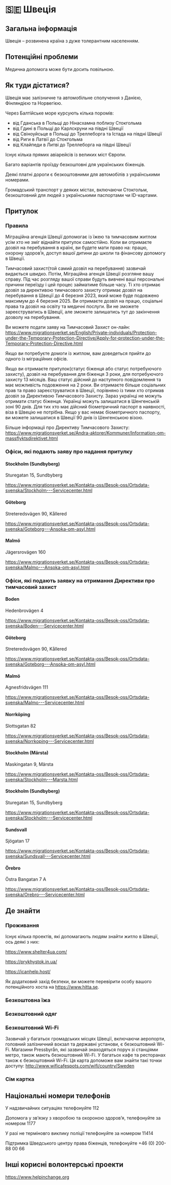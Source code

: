 # 🇸🇪 Швеція

## Загальна інформація

Швеція – розвинена країна з дуже толерантним населенням.

## Потенційні проблеми

Медична допомога може бути досить повільною.

## Як туди дістатися?

Швеція має залізничне та автомобільне сполучення з Данією, Фінляндією та Норвегією.

Через Балтійське море курсують кілька поромів:
- від Гданська в Польщі до Нінасхамна поблизу Стокгольма
- від Гдині в Польщі до Карлскруни на півдні Швеції
- від Свіноуйсьце в Польщі до Треллеборга та Істада на півдні Швеції
- від Риги в Латвії до Стокгольма
- від Клайпеди в Литві до Треллеборга на півдні Швеції

Існує кілька прямих авіарейсів із великих міст Європи.

Багато варіантів проїзду безкоштовні для українських біженців.

Деякі платні дороги є безкоштовними для автомобілів з українськими номерами.

Громадський транспорт у деяких містах, включаючи Стокгольм, безкоштовний для людей з українськими паспортами чи ID-картами.

## Притулок

### Правила
Міграційна агенція Швеції допомогає із їжею та тимчасовим житлом усім хто не зміг віднайти притулок самостійно. Коли ви отримаєте дозвіл на перебування в країні,
ви будете мати право на: працю, охорону здоров’я, доступ вашої дитини до школи та фінансову допомогу в Швеції.

Тимчасовий захист(той самий дозвіл на перебування) зазвичай видається швидко. Потім, Міграційна агенція Швеції розгляне вашу справу. Під час розгляду вашої справи будуть вивчені ваші персональні причини переїзду і цей процес займатиме більше часу.
Ті хто отримає дозвіл за директивою тимчасового захисту отримає дозвіл на перебування в Швеції до 4 березня 2023, який може буде подовжено максимум до 4 березня 2025. Ви отримаєте дозвіл на працю, соціальні права та дозвіл на освіту та медичні послуги. Ви не зможете зареєструватись в Швеції, але зможете залишатись тут до закінчення дозволу на перебування.

Ви можете подати заяву на Тимчасовий Захист он-лайн: https://www.migrationsverket.se/English/Private-individuals/Protection-under-the-Temporary-Protection-Directive/Apply-for-protection-under-the-Temporary-Protection-Directive.html

Якщо ви потребуєте домоги із житлом, вам доведеться прийти до одного із міграційних офісів.

Якщо ви отримаєте притулок(статус біженця або статус потребуючого захисту), дозвіл на перебування для біженця 3 роки, для потребуючого захисту 13 місяців. Ваш статус дійсний до наступного повідомлення та має можливість подовження на 2 роки. Ви отримаєте більше соціальних прав та право зареєструватися в Швеції, порівняно із тими хто отримав дозвіл за Директивою Тимчасового Захисту.
Зараз українці не можуть отримати статус біженця.
Українці можуть залишатися в Шенгенській зоні 90 днів. Для тих хто має дійсний біометричний паспорт в наявності, віза в Швецію не потрібна.
Якщо у вас немає біометричного паспорту, ви можете залишатися в Швеції 90 днів із Шенгенською візою.


Більше інформаціі про Директиву Тимчасового Захисту: https://www.migrationsverket.se/Andra-aktorer/Kommuner/Information-om-massflyktsdirektivet.html

### Офіси, які подають заяву про надання притулку

#### Stockholm (Sundbyberg)

Sturegatan 15, Sundbyberg

https://www.migrationsverket.se/Kontakta-oss/Besok-oss/Ortsdata-svenska/Stockholm---Servicecenter.html

#### Göteborg

Streteredsvägen 90, Kållered

https://www.migrationsverket.se/Kontakta-oss/Besok-oss/Ortsdata-svenska/Goteborg---Ansoka-om-asyl.html

#### Malmö

Jägersrovägen 160

https://www.migrationsverket.se/Kontakta-oss/Besok-oss/Ortsdata-svenska/Malmo---Ansoka-om-asyl.html

### Офіси, які подають заявку на отримання Директиви про тимчасовий захист
#### Boden

Hedenbrovägen 4

https://www.migrationsverket.se/Kontakta-oss/Besok-oss/Ortsdata-svenska/Boden---Servicecenter.html
#### Göteborg

Streteredsvägen 90, Kållered

https://www.migrationsverket.se/Kontakta-oss/Besok-oss/Ortsdata-svenska/Goteborg---Ansoka-om-asyl.html
#### Malmö

Agnesfridsvägen 111

https://www.migrationsverket.se/Kontakta-oss/Besok-oss/Ortsdata-svenska/Malmo---Servicecenter.html
#### Norrköping

Slottsgatan 82

https://www.migrationsverket.se/Kontakta-oss/Besok-oss/Ortsdata-svenska/Norrkoping---Servicecenter.html
#### Stockholm (Märsta)

Maskingatan 9, Märsta

https://www.migrationsverket.se/Kontakta-oss/Besok-oss/Ortsdata-svenska/Stockholm---Marsta.html
#### Stockholm (Sundbyberg)
Sturegatan 15, Sundbyberg

https://www.migrationsverket.se/Kontakta-oss/Besok-oss/Ortsdata-svenska/Stockholm---Servicecenter.html
#### Sundsvall

Sjögatan 17

https://www.migrationsverket.se/Kontakta-oss/Besok-oss/Ortsdata-svenska/Sundsvall---Servicecenter.html
#### Örebro

Östra Bangatan 7 A

https://www.migrationsverket.se/Kontakta-oss/Besok-oss/Ortsdata-svenska/Orebro---Servicecenter.html


## Де знайти

### Проживання

Існує кілька проектів, які допомагають людям знайти житло в Швеції, ось деякі з них:

https://www.shelter4ua.com/

https://prykhystok.in.ua/

https://icanhelp.host/

Як додатковий захід безпеки, ви можете перевірити особу вашого потенційного хоста на https://www.hitta.se.

### Безкоштовна їжа

### Безкоштовний одяг

### Безкоштовний Wi-Fi
Зазвичай у багатьох громадських місцях Швеції, включаючи аеропорти, головний залізничний вокзал та державні установи, є безкоштовний Wi-Fi.
Магазини Pressbyrån, які зазвичай знаходяться поруч зі станціями метро, також мають безкоштовний Wi-Fi.
У багатьох кафе та ресторанах також є безкоштовний Wi-Fi. Ця карта допоможе вам знайти такі точки доступу:
http://www.wificafespots.com/wifi/country/Sweden

### Сім картка

## Національні номери телефонів
У надзвичайних ситуаціях телефонуйте 112

Допомога у зв’язку з хворобою та охороною здоров’я, телефонуйте за номером 1177

У разі не терміновго виклику поліції телефонуйте за номером 11414

Підтримка Шведського центру права біженців, телефонуйте +46 (0) 200-88 00 66

## Інші корисні волонтерські проекти
https://www.helpinchange.org
